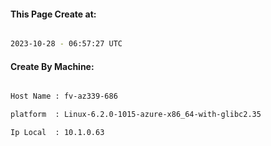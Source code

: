 
   
#### This Page Create at:

```bash

2023-10-28 - 06:57:27 UTC

```

#### Create By Machine:

```bash

Host Name : fv-az339-686

platform  : Linux-6.2.0-1015-azure-x86_64-with-glibc2.35

Ip Local  : 10.1.0.63

```

